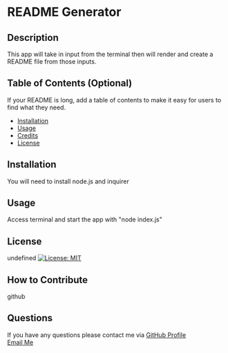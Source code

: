 # README Generator

## Description

This app will take in input from the terminal then will render and create a README file from those inputs.

## Table of Contents (Optional)

If your README is long, add a table of contents to make it easy for users to find what they need.

- [Installation](#installation)
- [Usage](#usage)
- [Credits](#credits)
- [License](#license)

## Installation

You will need to install node.js and inquirer

## Usage
Access terminal and start the app with "node index.js"

## License
undefined
[![License: MIT](https://img.shields.io/badge/License-MIT-yellow.svg)](https://opensource.org/licenses/MIT)

## How to Contribute
github


## Questions
If you have any questions please contact me via
<a href="https://github.com/corycarroll2"> GitHub Profile </a><br>
<a href="mailto:corystory2@gmail.com"> Email Me </a>
